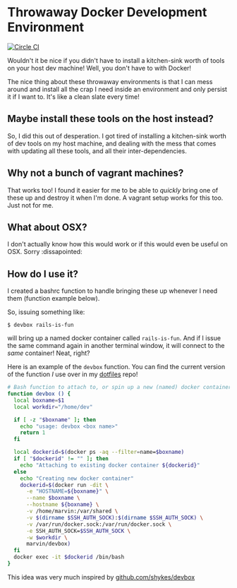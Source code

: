# Throwaway Docker Development Environment

[![Circle CI](https://circleci.com/gh/marvinpinto/docker-devbox.svg?style=svg)](https://circleci.com/gh/marvinpinto/docker-devbox)

Wouldn't it be nice if you didn't have to install a kitchen-sink worth of tools
on your host dev machine! Well, you don't have to with Docker!

The nice thing about these throwaway environments is that I can mess around and
install all the crap I need inside an environment and only persist it if I want
to. It's like a clean slate every time!

## Maybe install these tools on the host instead?

So, I did this out of desperation. I got tired of installing a kitchen-sink
worth of dev tools on my host machine, and dealing with the mess that comes
with updating all these tools, and all their inter-dependencies.

## Why not a bunch of vagrant machines?

That works too! I found it easier for me to be able to *quickly* bring one of
these up and destroy it when I'm done. A vagrant setup works for this too. Just
not for me.

## What about OSX?

I don't actually know how this would work or if this would even be useful on
OSX. Sorry :dissapointed:

## How do I use it?

I created a bashrc function to handle bringing these up whenever I need them
(function example below).

So, issuing something like:

```
$ devbox rails-is-fun
```

will bring up a named docker container called `rails-is-fun`. And if I issue
the same command again in another terminal window, it will connect to the
*same* container! Neat, right?

Here is an example of the `devbox` function. You can find the current version
of the function _I_ use over in my [dotfiles][1] repo!

```bash
# Bash function to attach to, or spin up a new (named) docker container
function devbox () {
  local boxname=$1
  local workdir="/home/dev"

  if [ -z "$boxname" ]; then
    echo "usage: devbox <box name>"
    return 1
  fi

  local dockerid=$(docker ps -aq --filter=name=$boxname)
  if [ "$dockerid" != "" ]; then
    echo "Attaching to existing docker container ${dockerid}"
  else
    echo "Creating new docker container"
    dockerid=$(docker run -dit \
      -e "HOSTNAME=${boxname}" \
      --name $boxname \
      --hostname ${boxname} \
      -v /home/marvin:/var/shared \
      -v $(dirname $SSH_AUTH_SOCK):$(dirname $SSH_AUTH_SOCK) \
      -v /var/run/docker.sock:/var/run/docker.sock \
      -e SSH_AUTH_SOCK=$SSH_AUTH_SOCK \
      -w $workdir \
      marvin/devbox)
  fi
  docker exec -it $dockerid /bin/bash
}
```

This idea was very much inspired by [github.com/shykes/devbox][2]

[1]: https://github.com/marvinpinto/dotfiles/blob/master/roles/bash/files/bashrc
[2]: https://github.com/shykes/devbox

